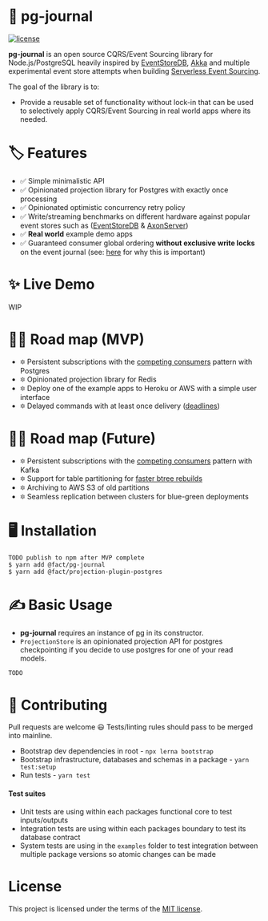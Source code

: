 # 🐘 pg-journal
[![license](https://img.shields.io/badge/license-MIT-green.svg)](https://github.com/StevePavlin/pg-journal/blob/master/LICENSE)


**pg-journal** is an open source CQRS/Event Sourcing library for Node.js/PostgreSQL heavily inspired by [EventStoreDB](https://eventstore.com), [Akka](https://github.com/SwissBorg/akka-persistence-postgres) and multiple experimental event store attempts when building [Serverless Event Sourcing](https://github.com/immutable-stack/serverless-event-sourcing).

The goal of the library is to:
 - Provide a reusable set of functionality without lock-in that can be used to selectively apply CQRS/Event Sourcing in real world apps where its needed.
 

# 🏷 Features
- ✅ Simple minimalistic API
- ✅ Opinionated projection library for Postgres with exactly once processing
- ✅ Opinionated optimistic concurrency retry policy
- ✅ Write/streaming benchmarks on different hardware against popular event stores such as ([EventStoreDB](https://eventstore.com) & [AxonServer](https://axoniq.io/product-overview/axon-server))
- ✅ **Real world** example demo apps
- ✅ Guaranteed consumer global ordering **without exclusive write locks** on the event journal (see: [here](https://nordfjord.io/blog/sql-event-store-maybe-not) for why this is important)

# ✨ Live Demo

WIP


# 🙏🏻 Road map (MVP)
- 🔯 Persistent subscriptions with the [competing consumers](https://www.enterpriseintegrationpatterns.com/patterns/messaging/CompetingConsumers.html) pattern with Postgres
- 🔯 Opinionated projection library for Redis
- 🔯 Deploy one of the example apps to Heroku or AWS with a simple user interface 
- 🔯 Delayed commands with at least once delivery ([deadlines](https://docs.axoniq.io/reference-guide/v/3.3/part-ii-domain-logic/deadlines)) 


# 🙏🏻 Road map (Future)
- 🔯 Persistent subscriptions with the [competing consumers](https://www.enterpriseintegrationpatterns.com/patterns/messaging/CompetingConsumers.html) pattern with Kafka
- 🔯 Support for table partitioning for [faster btree rebuilds](https://axoniq.io/blog-overview/eventstore)
- 🔯 Archiving to AWS S3 of old partitions
- 🔯 Seamless replication between clusters for blue-green deployments



# 🖥 Installation

```
TODO publish to npm after MVP complete
$ yarn add @fact/pg-journal
$ yarn add @fact/projection-plugin-postgres
```

# ✍ Basic Usage

- **pg-journal** requires an instance of [pg](https://github.com/brianc/node-postgres) in its constructor.
- `ProjectionStore` is an opinionated projection API for postgres checkpointing if you decide to use postgres for one of your read models.

```js
TODO
```

# 🧪 Contributing

Pull requests are welcome 😃 Tests/linting rules should pass to be merged into mainline.

- Bootstrap dev dependencies in root - `npx lerna bootstrap`
- Bootstrap infrastructure, databases and schemas in a package - `yarn test:setup`
- Run tests - `yarn test`


#### Test suites
- Unit tests are using within each packages functional core to test inputs/outputs
- Integration tests are using within each packages boundary to test its database contract
- System tests are using in the `examples` folder to test integration between multiple package versions so atomic changes can be made


# License

This project is licensed under the terms of the [MIT license](/LICENSE).